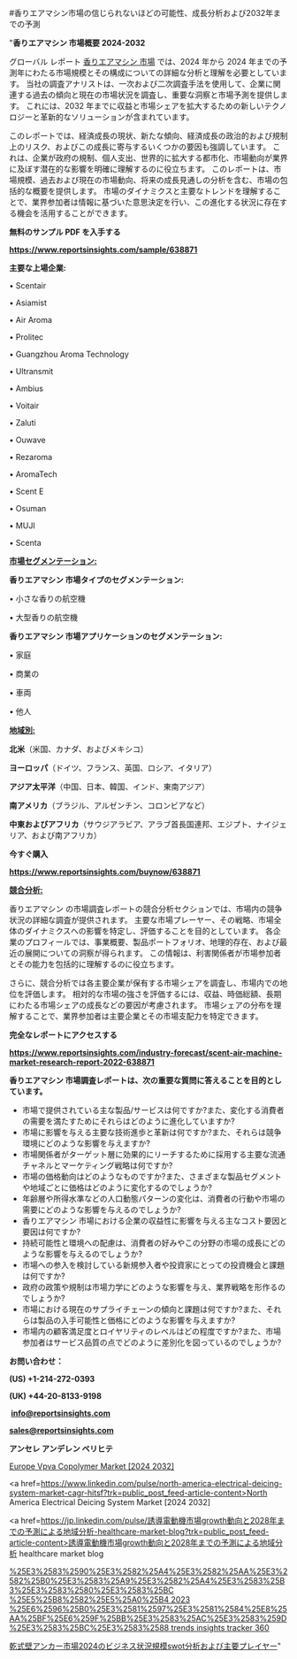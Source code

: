 #香りエアマシン市場の信じられないほどの可能性、成長分析および2032年までの予測

"<strong>香りエアマシン 市場概要 2024-2032</strong>

グローバル レポート <a href=https://www.reportsinsights.com/sample/638871>香りエアマシン 市場</a> では、2024 年から 2024 年までの予測年にわたる市場規模とその構成についての詳細な分析と理解を必要としています。 当社の調査アナリストは、一次および二次調査手法を使用して、企業に関連する過去の傾向と現在の市場状況を調査し、重要な洞察と市場予測を提供します。 これには、2032 年までに収益と市場シェアを拡大​​するための新しいテクノロジーと革新的なソリューションが含まれています。

このレポートでは、経済成長の現状、新たな傾向、経済成長の政治的および規制上のリスク、およびこの成長に寄与するいくつかの要因も強調しています。 これは、企業が政府の規制、個人支出、世界的に拡大する都市化、市場動向が業界に及ぼす潜在的な影響を明確に理解するのに役立ちます。 このレポートは、市場規模、過去および現在の市場動向、将来の成長見通しの分析を含む、市場の包括的な概要を提供します。 市場のダイナミクスと主要なトレンドを理解することで、業界参加者は情報に基づいた意思決定を行い、この進化する状況に存在する機会を活用することができます。

<strong><b>無料のサンプル PDF を入手する</b></strong>

<a href=https://www.reportsinsights.com/sample/638871><strong><u>https://www.reportsinsights.com/sample/638871</u></strong></a>

<strong>主要な上場企業:</strong>

• Scentair

• Asiamist

• Air Aroma

• Prolitec

• Guangzhou Aroma Technology

• Ultransmit

• Ambius

• Voitair

• Zaluti

• Ouwave

• Rezaroma

• AromaTech

• Scent E

• Osuman

• MUJI

• Scenta

<strong><u>市場セグメンテーション</u></strong><strong><u>:</u></strong>

<strong>香りエアマシン 市場タイプのセグメンテーション:</strong>

• 小さな香りの航空機

• 大型香りの航空機

<strong>香りエアマシン 市場アプリケーションのセグメンテーション:</strong>

• 家庭

• 商業の

• 車両

• 他人

<strong><u>地域別</u></strong><strong><u>:</u></strong>

<strong>北米</strong>（米国、カナダ、およびメキシコ）

<strong>ヨーロッパ</strong>（ドイツ、フランス、英国、ロシア、イタリア）

<strong>アジア太平洋</strong>（中国、日本、韓国、インド、東南アジア）

<strong>南アメリカ</strong>（ブラジル、アルゼンチン、コロンビアなど）

<strong>中東およびアフリカ</strong>（サウジアラビア、アラブ首長国連邦、エジプト、ナイジェリア、および南アフリカ）

<strong>今すぐ購入</strong>

<a href=https://www.reportsinsights.com/buynow/638871><strong><u>https://www.reportsinsights.com/buynow/638871</u></strong></a>

<strong><u>競合分析:</u></strong>

香りエアマシン の市場調査レポートの競合分析セクションでは、市場内の競争状況の詳細な調査が提供されます。 主要な市場プレーヤー、その戦略、市場全体のダイナミクスへの影響を特定し、評価することを目的としています。 各企業のプロフィールでは、事業概要、製品ポートフォリオ、地理的存在、および最近の展開についての洞察が得られます。 この情報は、利害関係者が市場参加者とその能力を包括的に理解するのに役立ちます。

さらに、競合分析では各主要企業が保有する市場シェアを調査し、市場内での地位を評価します。 相対的な市場の強さを評価するには、収益、時価総額、長期にわたる市場シェアの成長などの要因が考慮されます。 市場シェアの分布を理解することで、業界参加者は主要企業とその市場支配力を特定できます。

<strong>完全なレポートにアクセスする</strong>

<a href=https://www.reportsinsights.com/industry-forecast/scent-air-machine-market-research-report-2022-638871><strong><u><b>https://www.reportsinsights.com/industry-forecast/scent-air-machine-market-research-report-2022-638871</b></u></strong></a>

<strong><b>香りエアマシン 市場調査レポートは、次の重要な質問に答えることを目的としています。</b></strong>
<ul>
  <li>市場で提供されている主な製品/サービスは何ですか?また、変化する消費者の需要を満たすためにそれらはどのように進化していますか?</li>
  <li>市場に影響を与える主要な技術進歩と革新は何ですか?また、それらは競争環境にどのような影響を与えますか?</li>
  <li>市場関係者がターゲット層に効果的にリーチするために採用する主要な流通チャネルとマーケティング戦略は何ですか?</li>
  <li>市場の価格動向はどのようなものですか?また、さまざまな製品セグメントや地域ごとに価格はどのように変化するのでしょうか?</li>
  <li>年齢層や所得水準などの人口動態パターンの変化は、消費者の行動や市場の需要にどのような影響を与えるのでしょうか?</li>
  <li>香りエアマシン 市場における企業の収益性に影響を与える主なコスト要因と要因は何ですか?</li>
  <li>持続可能性と環境への配慮は、消費者の好みやこの分野の市場の成長にどのような影響を与えるのでしょうか?</li>
  <li>市場への参入を検討している新規参入者や投資家にとっての投資機会と課題は何ですか?</li>
  <li>政府の政策や規制は市場力学にどのような影響を与え、業界戦略を形作るのでしょうか?</li>
  <li>市場における現在のサプライチェーンの傾向と課題は何ですか?また、それらは製品の入手可能性と価格にどのような影響を与えますか?</li>
  <li>市場内の顧客満足度とロイヤリティのレベルはどの程度ですか?また、市場参加者はサービス品質の点でどのように差別化を図っているのでしょうか?</li>
</ul>
<strong>お問い合わせ：</strong>

<strong>(US) +1-214-272-0393</strong>

<strong>(UK) +44-20-8133-9198</strong>

<strong> </strong><a href=info@reportsinsights.com><strong><u>info@reportsinsights.com</u></strong></a>

<a href=sales@reportsinsights.com><strong><u>sales@reportsinsights.com</u></strong></a>

<strong>アンセレ アンデレン ベリヒテ</strong>

<a href=https://www.linkedin.com/pulse/europe-vpva-copolymer-markets-trends-growth-ldwdf/>Europe Vpva Copolymer Market [2024 2032]</a>

<a href=https://www.linkedin.com/pulse/north-america-electrical-deicing-system-market-cagr-hitsf?trk=public_post_feed-article-content>North America Electrical Deicing System Market [2024 2032]</a>

<a href=https://jp.linkedin.com/pulse/誘導電動機市場growth動向と2028年までの予測による地域分析-healthcare-market-blog?trk=public_post_feed-article-content>誘導電動機市場growth動向と2028年までの予測による地域分析 healthcare market blog</a>

<a href=https://www.linkedin.com/pulse/%25E3%2583%2590%25E3%2582%25A4%25E3%2582%25AA%25E3%2582%25B0%25E3%2583%25A9%25E3%2582%25A4%25E3%2583%25B3%25E3%2583%2580%25E3%2583%25BC-%25E5%25B8%2582%25E5%25A0%25B4-2023-%25E6%2596%25B0%25E3%2581%2597%25E3%2581%2584%25E8%25AA%25BF%25E6%259F%25BB%25E3%2583%25AC%25E3%2583%259D%25E3%2583%25BC%25E3%2583%2588-trends-insights-tracker-360>%25E3%2583%2590%25E3%2582%25A4%25E3%2582%25AA%25E3%2582%25B0%25E3%2583%25A9%25E3%2582%25A4%25E3%2583%25B3%25E3%2583%2580%25E3%2583%25BC %25E5%25B8%2582%25E5%25A0%25B4 2023 %25E6%2596%25B0%25E3%2581%2597%25E3%2581%2584%25E8%25AA%25BF%25E6%259F%25BB%25E3%2583%25AC%25E3%2583%259D%25E3%2583%25BC%25E3%2583%2588 trends insights tracker 360</a>

<a href=https://www.linkedin.com/pulse/乾式壁アンカー市場2024のビジネス状況規模swot分析および主要プレイヤー-reports-insights-expert-yrqlf/>乾式壁アンカー市場2024のビジネス状況規模swot分析および主要プレイヤー</a>"
